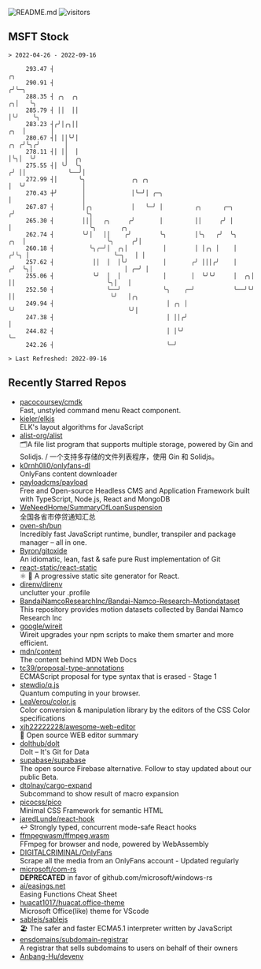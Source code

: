 ![README.md](https://github.com/Gerhut/Gerhut/workflows/README.md/badge.svg)
![visitors](https://visitors.vercel.app/Gerhut/Gerhut?token=8cf69d1f6813d272ef062726b6070c9be4ff72038cfe5a7ded7384a8da65d866)

## MSFT Stock

```
> 2022-04-26 - 2022-09-16

     293.47 ┤                                                                           ╭╮                       
     290.91 ┤                                                                          ╭╯╰─╮                     
     288.35 ┤ ╭╮  ╭╮                                                                 ╭╮│   ╰╮                    
     285.79 ┤ ││  ││                                                                 │╰╯    ╰╮                   
     283.23 ┤╭╯│╭╮││                                                             ╭╮  │       │                   
     280.67 ┤│ ││╰╯│                                                         ╭╮ ╭╯╰╮╭╯       │                   
     278.11 ┤│ ││  │                                                         │╰╮│  ╰╯        │  ╭╮               
     275.55 ┤│ ╰╯  ╰╮                                                       ╭╯ ││            ╰──╯│               
     272.99 ┤│      ╰╮             ╭╮ ╭╮                                    │  ╰╯                │               
     270.43 ┼╯       │             │╰─╯│ ╭─╮                                │                    │               
     267.87 ┤        │╭╮           │   ╰─╯ │         ╭╮      ╭─╮           ╭╯                    ╰╮              
     265.30 ┤        │││   ╭╮     ╭╯       │         ││     ╭╯ │           │                      ╰╮       ╭╮    
     262.74 ┤        ╰╯│   ││    ╭╯        ╰╮        │╰╮   ╭╯  ╰╮      ╭╮  │                       ╰╮     ╭╯│    
     260.18 ┤          ╰╮╭─╯│  ╭╮│          │        │ │╭╮ │    │     ╭╯╰╮ │                        ╰─╮   │ │    
     257.62 ┤           ││  │  │╰╯          │       ╭╯ │││╭╯    │    ╭╯  ╰╮│                          │ ╭─╯ │    
     255.06 ┤           ╰╯  │  │            │       │  ╰╯╰╯     │  ╭╮│    ││                          ╰╮│   │    
     252.50 ┤               ╰──╯            ╰╮    ╭─╯           ╰──╯╰╯    ││                           ╰╯   │╭╮  
     249.94 ┤                                │ ╭╮ │                       ╰╯                                ╰╯│  
     247.38 ┤                                │ ││╭╯                                                           │  
     244.82 ┤                                │ │╰╯                                                            ╰─ 
     242.26 ┤                                ╰─╯                                                                 

> Last Refreshed: 2022-09-16
```

## Recently Starred Repos

- [pacocoursey/cmdk](https://github.com/pacocoursey/cmdk)  
  Fast, unstyled command menu React component.
- [kieler/elkjs](https://github.com/kieler/elkjs)  
  ELK's layout algorithms for JavaScript
- [alist-org/alist](https://github.com/alist-org/alist)  
  🗂️A file list program that supports multiple storage, powered by Gin and Solidjs. / 一个支持多存储的文件列表程序，使用 Gin 和 Solidjs。
- [k0rnh0li0/onlyfans-dl](https://github.com/k0rnh0li0/onlyfans-dl)  
  OnlyFans content downloader
- [payloadcms/payload](https://github.com/payloadcms/payload)  
  Free and Open-source Headless CMS and Application Framework built with TypeScript, Node.js, React and MongoDB
- [WeNeedHome/SummaryOfLoanSuspension](https://github.com/WeNeedHome/SummaryOfLoanSuspension)  
  全国各省市停贷通知汇总
- [oven-sh/bun](https://github.com/oven-sh/bun)  
  Incredibly fast JavaScript runtime, bundler, transpiler and package manager – all in one.
- [Byron/gitoxide](https://github.com/Byron/gitoxide)  
  An idiomatic, lean, fast & safe pure Rust implementation of Git
- [react-static/react-static](https://github.com/react-static/react-static)  
  ⚛️ 🚀 A progressive static site generator for React.
- [direnv/direnv](https://github.com/direnv/direnv)  
  unclutter your .profile
- [BandaiNamcoResearchInc/Bandai-Namco-Research-Motiondataset](https://github.com/BandaiNamcoResearchInc/Bandai-Namco-Research-Motiondataset)  
  This repository provides motion datasets collected by Bandai Namco Research Inc
- [google/wireit](https://github.com/google/wireit)  
  Wireit upgrades your npm scripts to make them smarter and more efficient.
- [mdn/content](https://github.com/mdn/content)  
  The content behind MDN Web Docs
- [tc39/proposal-type-annotations](https://github.com/tc39/proposal-type-annotations)  
  ECMAScript proposal for type syntax that is erased - Stage 1
- [stewdio/q.js](https://github.com/stewdio/q.js)  
  Quantum computing in your browser.
- [LeaVerou/color.js](https://github.com/LeaVerou/color.js)  
  Color conversion & manipulation library by the editors of the CSS Color specifications
- [xjh22222228/awesome-web-editor](https://github.com/xjh22222228/awesome-web-editor)  
  🔨  Open source WEB editor summary
- [dolthub/dolt](https://github.com/dolthub/dolt)  
  Dolt – It's Git for Data
- [supabase/supabase](https://github.com/supabase/supabase)  
  The open source Firebase alternative. Follow to stay updated about our public Beta.
- [dtolnay/cargo-expand](https://github.com/dtolnay/cargo-expand)  
  Subcommand to show result of macro expansion
- [picocss/pico](https://github.com/picocss/pico)  
  Minimal CSS Framework for semantic HTML
- [jaredLunde/react-hook](https://github.com/jaredLunde/react-hook)  
  ↩ Strongly typed, concurrent mode-safe React hooks
- [ffmpegwasm/ffmpeg.wasm](https://github.com/ffmpegwasm/ffmpeg.wasm)  
  FFmpeg for browser and node, powered by WebAssembly
- [DIGITALCRIMINAL/OnlyFans](https://github.com/DIGITALCRIMINAL/OnlyFans)  
  Scrape all the media from an OnlyFans account - Updated regularly
- [microsoft/com-rs](https://github.com/microsoft/com-rs)  
  **DEPRECATED** in favor of github.com/microsoft/windows-rs
- [ai/easings.net](https://github.com/ai/easings.net)  
  Easing Functions Cheat Sheet
- [huacat1017/huacat.office-theme](https://github.com/huacat1017/huacat.office-theme)  
  Microsoft Office(like) theme for VScode
- [sablejs/sablejs](https://github.com/sablejs/sablejs)  
  🏖️ The safer and faster ECMA5.1 interpreter written by JavaScript
- [ensdomains/subdomain-registrar](https://github.com/ensdomains/subdomain-registrar)  
  A registrar that sells subdomains to users on behalf of their owners
- [Anbang-Hu/devenv](https://github.com/Anbang-Hu/devenv)  
